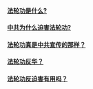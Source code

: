 #### [法轮功是什么?](pages/intro.md)
#### [中共为什么迫害法轮功?](pages/persecution.md)
#### [法轮功真是中共宣传的那样？](pages/ccp-lies.md)
#### [法轮功反华？](pages/china.md)
#### [法轮功反迫害有用吗？](pages/anti-persecution.md)

